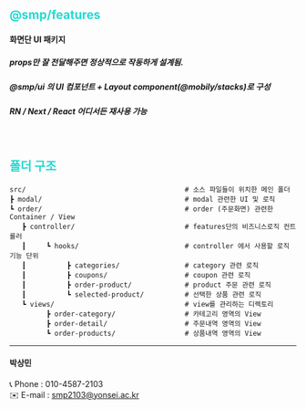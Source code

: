 <h2 style="color: #23d9d0;">@smp/features</h2>

#### 화면단 UI 패키지
##### props만 잘 전달해주면 정상적으로 작동하게 설계됨.
##### @smp/ui 의 UI 컴포넌트 + Layout component(@mobily/stacks)로 구성
##### RN / Next / React 어디서든 재사용 가능
<br/>

<h2 style="color: #23d9d0;">폴더 구조</h2>

```                                  
src/                                       # 소스 파일들이 위치한 메인 폴더
┣ modal/                                   # modal 관련한 UI 및 로직
┗ order/                                   # order (주문화면) 관련한 Container / View
   ┣ controller/                           # features단의 비즈니스로직 컨트롤러
   ┃     ┗ hooks/                          # controller 에서 사용할 로직 기능 단위
   ┃          ┣ categories/                # category 관련 로직
   ┃          ┣ coupons/                   # coupon 관련 로직
   ┃          ┣ order-product/             # product 주문 관련 로직
   ┃          ┗ selected-product/          # 선택한 상품 관련 로직
   ┗ views/                                # view를 관리하는 디렉토리
         ┣ order-category/                 # 카테고리 영역의 View
         ┣ order-detail/                   # 주문내역 영역의 View
         ┗ order-products/                 # 상품내역 영역의 View
```



----

<h4>박상민</h4>

📞 Phone : 010-4587-2103  
✉️ E-mail : smp2103@yonsei.ac.kr